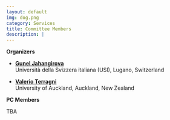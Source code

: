 ```yaml
---
layout: default
img: dog.png
category: Services
title: Committee Members
description: |
---
```

  **Organizers**
  
  * [**Gunel Jahangirova**](https://sites.google.com/view/guneljahangirova) <br> Università della Svizzera italiana (USI), Lugano, Switzerland
  
  * [**Valerio Terragni**](https://valerio65.github.io/) <br> University of Auckland, Auckland, New Zealand
  
  
  **PC Members**
  
  TBA

